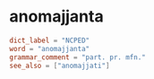 # anomajjanta

``` toml
dict_label = "NCPED"
word = "anomajjanta"
grammar_comment = "part. pr. mfn."
see_also = ["anomajjati"]
```

